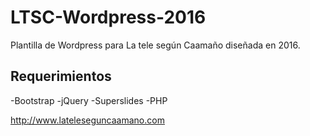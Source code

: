 # LTSC-Wordpress-2016
Plantilla de Wordpress para La tele según Caamaño diseñada en 2016.

## Requerimientos
-Bootstrap
-jQuery
-Superslides
-PHP

http://www.lateleseguncaamano.com
